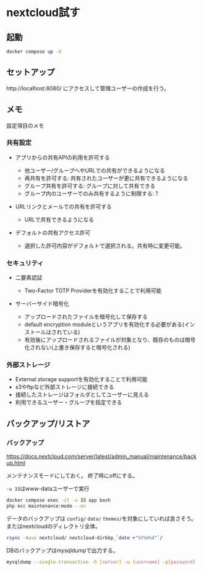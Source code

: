 # nextcloud試す

## 起動

```bash
docker compose up -d
```

## セットアップ

http://localhost:8080/ にアクセスして管理ユーザーの作成を行う。

## メモ

設定項目のメモ

### 共有設定

- アプリからの共有APIの利用を許可する
    - 他ユーザー/グループへやURLでの共有ができるようになる
    - 再共有を許可する: 共有されたユーザーが更に共有できるようになる
    - グループ共有を許可する: グループに対して共有できる
    - グループ内のユーザーでのみ共有するように制限する: ?

- URLリンクとメールでの共有を許可する
    - URLで共有できるようになる

- デフォルトの共有アクセス許可
    - 選択した許可内容がデフォルトで選択される。共有時に変更可能。

### セキュリティ

- 二要素認証
    - Two-Factor TOTP Providerを有効化することで利用可能

- サーバーサイド暗号化
    - アップロードされたファイルを暗号化して保存する
    - default encryption moduleというアプリを有効化する必要がある(インストールはされている)
    - 有効後にアップロードされるファイルが対象となり、既存のものは暗号化されない(上書き保存すると暗号化される)

### 外部ストレージ

- External storage supportを有効化することで利用可能
- s3やftpなど外部ストレージに接続できる
- 接続したストレージはフォルダとしてユーザーに見える
- 利用できるユーザー・グループを指定できる

## バックアップ/リストア

### バックアップ

https://docs.nextcloud.com/server/latest/admin_manual/maintenance/backup.html

メンテナンスモードにしておく。
終了時にoffにする。

`-u 33`はwww-dataユーザーで実行

```bash
docker compose exec -it -u 33 app bash
php occ maintenance:mode --on
```

データのバックアップは `config/` `data/` `themes/`を対象にしていれば良さそう。またはnextcloudのディレクトリ全体。

```bash
rsync -Aavx nextcloud/ nextcloud-dirbkp_`date +"%Y%m%d"`/
```


DBのバックアップはmysqldumpで出力する。

```bash
mysqldump --single-transaction -h [server] -u [username] -p[password] [db_name] > nextcloud-sqlbkp_`date +"%Y%m%d"`.bak
```